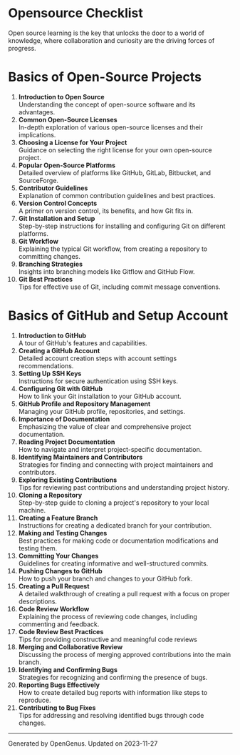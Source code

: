 # Opensource Checklist

Open source learning is the key that unlocks the door to a world of knowledge, where collaboration and curiosity are the driving forces of progress.

**Basics of Open-Source Projects**
==============================
1. **Introduction to Open Source**<br>  Understanding the concept of open-source software and its advantages.
2. **Common Open-Source Licenses**<br>  In-depth exploration of various open-source licenses and their implications.
3. **Choosing a License for Your Project**<br>  Guidance on selecting the right license for your own open-source project.
4. **Popular Open-Source Platforms**<br>  Detailed overview of platforms like GitHub, GitLab, Bitbucket, and SourceForge.
5. **Contributor Guidelines**<br>  Explanation of common contribution guidelines and best practices.
6. **Version Control Concepts**<br>  A primer on version control, its benefits, and how Git fits in.
7. **Git Installation and Setup**<br>  Step-by-step instructions for installing and configuring Git on different platforms.
8. **Git Workflow**<br>  Explaining the typical Git workflow, from creating a repository to committing changes.
9. **Branching Strategies**<br>  Insights into branching models like Gitflow and GitHub Flow.
10. **Git Best Practices**<br>  Tips for effective use of Git, including commit message conventions.

**Basics of GitHub and Setup Account**
==================================
1. **Introduction to GitHub**<br>  A tour of GitHub's features and capabilities.
2. **Creating a GitHub Account**<br>  Detailed account creation steps with account settings recommendations.
3. **Setting Up SSH Keys**<br>  Instructions for secure authentication using SSH keys.
4. **Configuring Git with GitHub**<br>  How to link your Git installation to your GitHub account.
5. **GitHub Profile and Repository Management**<br>  Managing your GitHub profile, repositories, and settings.
6. **Importance of Documentation**<br>  Emphasizing the value of clear and comprehensive project documentation.
7. **Reading Project Documentation**<br>  How to navigate and interpret project-specific documentation.
8. **Identifying Maintainers and Contributors**<br>  Strategies for finding and connecting with project maintainers and contributors.
9. **Exploring Existing Contributions**<br>  Tips for reviewing past contributions and understanding project history.
10. **Cloning a Repository**<br>  Step-by-step guide to cloning a project's repository to your local machine.
11. **Creating a Feature Branch**<br>  Instructions for creating a dedicated branch for your contribution.
12. **Making and Testing Changes**<br>  Best practices for making code or documentation modifications and testing them.
13. **Committing Your Changes**<br>  Guidelines for creating informative and well-structured commits.
14. **Pushing Changes to GitHub**<br>  How to push your branch and changes to your GitHub fork.
15. **Creating a Pull Request**<br>  A detailed walkthrough of creating a pull request with a focus on proper descriptions.
16. **Code Review Workflow**<br>  Explaining the process of reviewing code changes, including commenting and feedback.
17. **Code Review Best Practices**<br>  Tips for providing constructive and meaningful code reviews
18. **Merging and Collaborative Review**<br>  Discussing the process of merging approved contributions into the main branch.
19. **Identifying and Confirming Bugs**<br>  Strategies for recognizing and confirming the presence of bugs.
20. **Reporting Bugs Effectively**<br>  How to create detailed bug reports with information like steps to reproduce.
21. **Contributing to Bug Fixes**<br>  Tips for addressing and resolving identified bugs through code changes.

---
Generated by OpenGenus. Updated on 2023-11-27